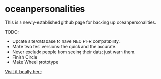 # oceanpersonalities
This is a newly-established github page for backing up oceanpersonalities.

TODO:
* Update site/database to have NEO PI-R compatibility.
* Make two test versions: the quick and the accurate.
* Never exclude people from seeing their data; just warn them.
* Finish Circle
* Make Wheel prototype

[Visit it locally here](http://localhost/)
